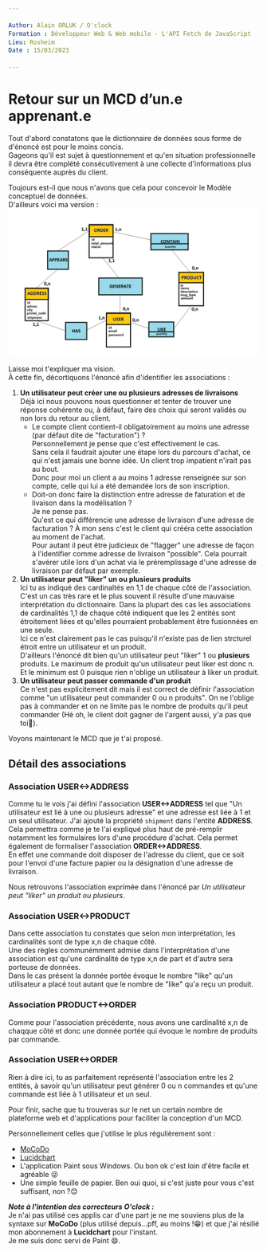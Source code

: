 ```yaml
---

Author: Alain ORLUK / O'clock  
Formation : Développeur Web & Web mobile - L'API Fetch de JavaScript
Lieu: Rosheim
Date : 15/03/2023  

---
```

# **Retour sur un MCD d’un.e apprenant.e**

Tout d'abord constatons que le dictionnaire de données sous forme de d'énoncé est pour le moins concis.  
Gageons qu'il est sujet à questionnement et qu'en situation professionnelle il devra être complété consécutivement à une collecte d'informations plus conséquente auprès du client.  

Toujours est-il que nous n'avons que cela pour concevoir le Modèle conceptuel de données.  
D'ailleurs voici ma version :  
![Ma version](/assets/img/MCD.png)

Laisse moi t'expliquer ma vision.  
À cette fin, décortiquons l'énoncé afin d'identifier les associations :  

1. **Un utilisateur peut créer une ou plusieurs adresses de livraisons**  
    Déjà ici nous pouvons nous questionner et tenter de trouver une réponse cohérente ou, à défaut, faire des choix qui seront validés ou non lors du retour au client.  
    - Le compte client contient-il obligatoirement au moins une adresse (par défaut dite de "facturation") ?  
        Personnellement je pense que c'est effectivement le cas.  
        Sans cela il faudrait ajouter une étape lors du parcours d'achat, ce qui n'est jamais une bonne idée. Un client trop impatient n'irait pas au bout.  
        Donc pour moi un client a au moins 1 adresse renseignée sur son compte, celle qui lui a été demandée lors de son inscription.  
    - Doit-on donc faire la distinction entre adresse de faturation et de livaison dans la modélisation ?  
        Je ne pense pas.  
        Qu'est ce qui différencie une adresse de livraison d'une adresse de facturation ? À mon sens c'est le client qui crééra cette association au moment de l'achat.  
        Pour autant il peut être judicieux de "flagger" une adresse de façon à l'identifier comme adresse de livraison "possible". Cela pourrait s'avérer utile lors d'un achat via le préremplissage d'une adresse de livraison par défaut par exemple.  
2. **Un utilisateur peut "liker" un ou plusieurs produits**  
    Ici tu as indiqué des cardinaltés en 1,1 de chaque côté de l'association.  
    C'est un cas très rare et le plus souvent il résulte d'une mauvaise interprétation du dictionnaire. Dans la plupart des cas les associations de cardinalités 1,1 de chaque côté indiquent que les 2 entités sont étroitement liées et qu'elles pourraient probablement être fusionnées en une seule.  
    Ici ce n'est clairement pas le cas puisqu'il n'existe pas de lien strcturel étroit entre un utilisateur et un produit.  
    D'ailleurs l'énoncé dit bien qu'un utilisateur peut "liker" 1 ou **plusieurs** produits. Le maximum de produit qu'un utilisateur peut liker est donc n. Et le minimum est 0 puisque rien n'oblige un utilisateur à liker un produit.  
3. **Un utilisateur peut passer commande d'un produit**  
    Ce n'est pas explicitement dit mais il est correct de définir l'association comme "un utilisateur peut commander 0 ou n produits". On ne l'oblige pas à commander et on ne limite pas le nombre de produits qu'il peut commander (Hé oh, le client doit gagner de l'argent aussi, y'a pas que toi🤣).  

Voyons maintenant le MCD que je t'ai proposé.  

## **Détail des associations**

### **Association USER<->ADDRESS**

Comme tu le vois j'ai défini l'association **USER<->ADDRESS** tel que "Un utilisateur est lié à une ou plusieurs adresse" et une adresse est liée à 1 et un seul utilisateur.  J'ai ajouté la propriété `shipment` dans l'entité **ADDRESS**.  
Cela permettra comme je te l'ai expliqué plus haut de pré-remplir notamment les formulaires lors d'une procédure d'achat. Cela permet également de formaliser l'association **ORDER<->ADDRESS**.  
En effet une commande doit disposer de l'adresse du client, que ce soit pour l'envoi d'une facture papier ou la désignation d'une adresse de livraison.  

Nous retrouvons l'association exprimée dans l'énoncé par *Un utilisateur peut "liker" un produit ou plusieurs*.  

### **Association USER<->PRODUCT**

Dans cette association tu constates que selon mon interprétation, les cardinalités sont de type x,n de chaque côté.  
Une des règles communémment admise dans l'interprétation d'une association est qu'une cardinalité de type x,n de part et d'autre sera porteuse de données.  
Dans le cas présent la donnée portée évoque le nombre "like" qu'un utilisateur a placé tout autant que le nombre de "like" qu'a reçu un produit.  

### **Association PRODUCT<->ORDER**

Comme pour l'association précédente, nous avons une cardinalité x,n de chaqque côté et donc une donnée portée qui évoque le nombre de produits par commande.  

### **Association USER<->ORDER**

Rien à dire ici, tu as parfaitement représenté l'association entre les 2 entités, à savoir qu'un utilisateur peut générer 0 ou n commandes et qu'une commande est liée à 1 utilisateur et un seul.  

Pour finir, sache que tu trouveras sur le net un certain nombre de plateforme web et d'applications pour faciliter la conception d'un MCD.  

Personnellement celles que j'utilise le plus régulièrement sont :  

- [MoCoDo](https://www.mocodo.net/)
- [Lucidchart](https://www.lucidchart.com/pages/fr/exemple/logiciel-mcd)
- L'application Paint sous Windows. Ou bon ok c'est loin d'être facile et agréable 😜
- Une simple feuille de papier. Ben oui quoi, si c'est juste pour vous c'est suffisant, non ?😊

***Note à l'intention des correcteurs O'clock :***  
Je n'ai pas utilisé ces applis car d'une part je ne me souviens plus de la syntaxe sur **MoCoDo** (plus utilisé depuis…pff, au moins !😁) et que j'ai résilié mon abonnement à **Lucidchart** pour l'instant.  
Je me suis donc servi de Paint 😄.  
